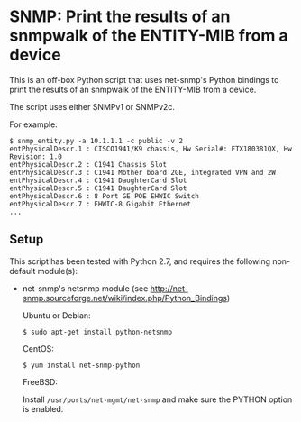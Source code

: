 # SNMP: Print the results of an snmpwalk of the ENTITY-MIB from a device

This is an off-box Python script that uses net-snmp's Python bindings
to print the results of an snmpwalk of the ENTITY-MIB from a device.

The script uses either SNMPv1 or SNMPv2c.

For example:

   ```
   $ snmp_entity.py -a 10.1.1.1 -c public -v 2
   entPhysicalDescr.1 : CISCO1941/K9 chassis, Hw Serial#: FTX180381QX, Hw Revision: 1.0
   entPhysicalDescr.2 : C1941 Chassis Slot
   entPhysicalDescr.3 : C1941 Mother board 2GE, integrated VPN and 2W
   entPhysicalDescr.4 : C1941 DaughterCard Slot
   entPhysicalDescr.5 : C1941 DaughterCard Slot
   entPhysicalDescr.6 : 8 Port GE POE EHWIC Switch
   entPhysicalDescr.7 : EHWIC-8 Gigabit Ethernet
   ...
   ```

## Setup

This script has been tested with Python 2.7, and requires the following non-default module(s):

* net-snmp's netsnmp module (see http://net-snmp.sourceforge.net/wiki/index.php/Python_Bindings)

  Ubuntu or Debian:

  ```
  $ sudo apt-get install python-netsnmp
  ```

  CentOS:

  ```
  $ yum install net-snmp-python
  ```

  FreeBSD:

  Install `/usr/ports/net-mgmt/net-snmp` and make sure the PYTHON option is enabled.
